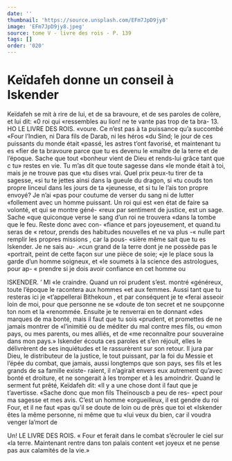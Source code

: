 ```yaml
---
date: ''
thumbnail: 'https://source.unsplash.com/EFm7JpD9jy8'
image: 'EFm7JpD9jy8.jpeg'
source: tome V - livre des rois - P. 139
tags: []
order: '020'
---
```


# Keïdafeh donne un conseil à Iskender

Keïdafeh se mit à rire de lui, et de sa bravoure, et de ses paroles de colère, et lui dit: «0 roi qui «ressembles au lion! ne te vante pas trop de ta bra- 13.
HO LE LIVRE DES ROIS. «voure. Ce n’est pas à ta puissance qu’a succombé
«Four l’Indien, ni Dara fils de Darab, ni les héros «du Sind; le jour de ces puissants du monde était «passé, les astres t’ont favorisé, et maintenant tu es
«fier de ta bravoure parce que tu es devenu le
«maître de la terre et de l’époque. Sache que tout
«bonheur vient de Dieu et rends-lui grâce tant que
c tu» restes en vie. Tu m’as dit que toute sagesse dans
«le monde était à toi, mais je ne trouve pas que
«tu dises vrai. Quel prix peux-tu tirer de ta sagesse,
«si tu te jettes ainsi dans la gueule du dragon, si
«tu couds ton propre linceul dans les jours de ta «jeunesse, et si tu le l’ais ton propre envoyé? Je n’ai
«pas pour coutume de verser du sang ni de lutter «follement avec un homme puissant. Un roi qui est
«en état de faire sa volonté, et qui se montre géné-
«reux par sentiment de justice, est un sage. Sache «que quiconque verse le sang d’un roi ne trouvera «dans la tombe que le feu. Reste donc avec con- «fiance et pars joyeusement, et quand.tu seras de « retour, prends des habitudes nouvelles et ne va plus -« nulle part remplir les propres missions , car la pous-
«sière même sait que tu es Iskender. Je ne sais au- .«cun grand de la terre dont je ne possède pas le
«portrait, peint de cette façon sur une pièce de soie;
«je le place sous la garde d’un homme soigneux, et
«le soumets à la science des astrologues, pour ap- « prendre si je dois avoir confiance en cet homme ou

lSKENDER. ’ Ml «le craindre. Quand un roi prudent s’est. montré
«généreux, toute l’époque le racontera aux hommes
«et aux femmes. Aussi tant que tu resteras ici je
«t’appellerai Bithekoun , et par conséquent je te
«ferai asseoir loin de moi, pour que personne ne se
«doute de ton secret et ne soupçonne ton nom et la
«renommée. Ensuite je te renverrai en te donnant
«des marques de ma bonté, mais il faut que tu sois
«prudent, et promettes de ne jamais montrer de «l’inimitié ou de méditer du mal contre mes fils, ou
«mon pays, ou mes parents, ou mes alliés, et de «me reconnaître pour souveraine dans mon pays.»
Iskender écouta ces paroles et s’en réjouit, elles le
délivrèrent de ses inquiétudes et le rassurèrent sur
son retour. Il jura par Dieu, le distributeur de la
justice, le tout puissant, par la foi du Messie et l’épée du combat, que jamais, aussi longtemps que
son pays, ses fils et les grands de sa famille existe- raient, il n’agirait envers eux autrement qu’avec
bonté et droiture, et ne songerait à les tromper et à
les amoindrir. Quand le serment fut prêté, Keïdafeh
dit: «Il y a une chose dont il faut que je t’avertisse. «Sache donc que mon fils Theïnouscb a peu de res- «pect pour ma sagesse et mes avis. C’est un homme «orgueilleux, il est gendre du roi Four, et il ne faut «pas qu’il se doute de loin ou de près que toi et «Iskender êtes la même personne, ni même que tu «lui veux du bien, car il voudra venger la’mort de

Un! LE LIVRE DES ROIS.
« Four et ferait dans le combat s’écrouler le ciel sur
«la terre. Maintenant rentre dans ton palais content «et joyeux et ne pense pas aux calamités de la vie.»
